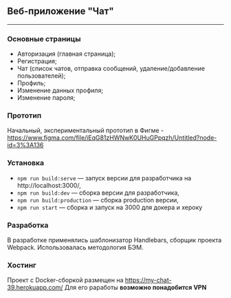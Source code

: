 ## Веб-приложение "Чат"

---

### Основные страницы

- Авторизация (главная страница);
- Регистрация;
- Чат (список чатов, отправка сообщений, удаление/добавление пользователей);
- Профиль;
- Изменение данных профиля;
- Изменение пароля;

### Прототип

Начальный, экспериментальный прототип в Фигме - https://www.figma.com/file/iEqG81zHWNwK0UHuGPpqzh/Untitled?node-id=3%3A136

### Установка

- `npm run build:serve` — запуск версии для разработчика на http://localhost:3000/,
- `npm run build:dev` — сборка версии для разработчика,
- `npm run build:production` — сборка production версии,
- `npm run start` — сборка и запуск на 3000 для докера и хероку


### Разработка

В разработке применялись шаблонизатор Handlebars, сборщик проекта Webpack. Использовалась методология БЭМ.

### Хостинг

Проект с Docker-сборкой размещен на https://my-chat-39.herokuapp.com/
Для его раработы **возможно понадобится VPN**
